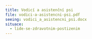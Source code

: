 ```yaml
---
title: Vodicí a asistenční psi
file: vodici-a-asistencni-psi.pdf
seeing: vodici_a_asistencni_psi.docx
situace:
  - lide-se-zdravotnim-postizenim
---
```

